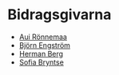 # Bidragsgivarna

* [Aui Rönnemaa](https://github.com/auironnemaa)
* [Björn Engström](https://github.com/bEPHen)
* [Herman Berg](https://github.com/hha2011)
* [Sofia Bryntse](https://github.com/Bryntse)
